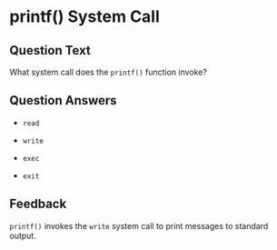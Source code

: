 # printf() System Call

## Question Text

What system call does the `printf()` function invoke?

## Question Answers

- `read`

+ `write`

- `exec`

- `exit`

## Feedback

`printf()` invokes the `write` system call to print messages to standard output.
